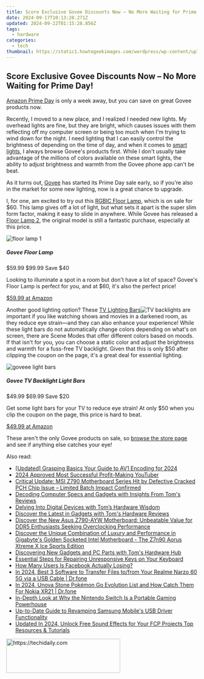 ```yaml
---
title: Score Exclusive Govee Discounts Now – No More Waiting for Prime Day!
date: 2024-09-17T10:13:28.271Z
updated: 2024-09-22T01:15:28.856Z
tags:
  - hardware
categories:
  - tech
thumbnail: https://static1.howtogeekimages.com/wordpress/wp-content/uploads/2024/07/52617773684_6629f70b83_o.jpg
---
```


## Score Exclusive Govee Discounts Now – No More Waiting for Prime Day!

[Amazon Prime Day](https://ios-unlock.techidaily.com/in-2024-how-to-unlock-iphone-6-plus-passcode-screen-by-drfone-ios/) is only a week away, but you can save on great Govee products now.

 Recently, I moved to a new place, and I realized I needed new lights. My overhead lights are fine, but they are bright, which causes issues with them reflecting off my computer screen or being too much when I'm trying to wind down for the night. I need lighting that I can easily control the brightness of depending on the time of day, and when it comes to [smart lights](https://fox-that.techidaily.com/1721479062545-experiencing-wi-fi-woes-let-us-show-you-how-to-connect-your-iphone-to-any-computer/), I always browse Govee's products first. While I don't usually take advantage of the millions of colors available on these smart lights, the ability to adjust brightness and warmth from the Govee phone app can't be beat.

 As it turns out, [Govee](https://www.amazon.com/stores/Govee/page/955085B3-85CC-417B-AD85-4028F36EFEAB?tag=htgprimedaysite-20) has started its Prime Day sale early, so if you're also in the market for some new lighting, now is a great chance to upgrade.

 I, for one, am excited to try out this [RGBIC Floor Lamp](https://www.amazon.com/gp/aw/d/B099WTN2TR?tag=htgprimedaysite-20), which is on sale for $60\. This lamp gives off a lot of light, but what sets it apart is the super slim form factor, making it easy to slide in anywhere. While Govee has released a [Floor Lamp 2](https://www.amazon.com/Govee-Matter-1725lm-Corner-Bedroom-dp-B0CTH2QF23/dp/B0CTH2QF23?tag=htgprimedaysite-20), the original model is still a fantastic purchase, especially at this price.

![floor lamp 1](https://static1.howtogeekimages.com/wordpress/wp-content/uploads/2024/07/floor-lamp-1.png) 

#####  Govee Floor Lamp

$59.99 $99.99 Save $40 

Looking to illuminate a spot in a room but don't have a lot of space? Govee's Floor Lamp is perfect for you, and at $60, it's also the perfect price!

[$59.99 at Amazon](https://www.amazon.com/gp/aw/d/B099WTN2TR?th=1?tag=htgprimedaysite-20) 

 Another good lighting option? These [TV Lighting Bars](https://www.amazon.com/Govee-Backlight-Multiple-Placement-Assistant/dp/B0B14V95FJ?tag=htgprimedaysite-20)![TV backlights](https://extra-approaches.techidaily.com/updated-scouring-deals-low-priced-gopro-cameras/) are important if you like watching shows and movies in a darkened room, as they reduce eye strain—and they can also enhance your experience! While these light bars do not automatically change colors depending on what's on screen, there are Scene Modes that offer different colors based on moods. If that isn't for you, you can choose a static color and adjust the brightness and warmth for a fuss-free TV backlight. Given that this is only $50 after clipping the coupon on the page, it's a great deal for essential lighting.

![goveee light bars](https://static1.howtogeekimages.com/wordpress/wp-content/uploads/2024/07/goveee-light-bars.png) 

#####  Govee TV Backlight Light Bars

$49.99 $69.99 Save $20 

Get some light bars for your TV to reduce eye strain! At only $50 when you clip the coupon on the page, this price is hard to beat.

[$49.99 at Amazon](https://www.amazon.com/Govee-Backlight-Multiple-Placement-Assistant/dp/B0B14V95FJ?th=1?tag=htgprimedaysite-20) 

 These aren't the only Govee products on sale, so [browse the store page](https://www.amazon.com/stores/Govee/page/955085B3-85CC-417B-AD85-4028F36EFEAB?tag=htgprimedaysite-20) and see if anything else catches your eye!

<ins class="adsbygoogle"
     style="display:block"
     data-ad-format="autorelaxed"
     data-ad-client="ca-pub-7571918770474297"
     data-ad-slot="1223367746"></ins>

<ins class="adsbygoogle"
     style="display:block"
     data-ad-client="ca-pub-7571918770474297"
     data-ad-slot="8358498916"
     data-ad-format="auto"
     data-full-width-responsive="true"></ins>

<span class="atpl-alsoreadstyle">Also read:</span>
<div><ul>
<li><a href="https://fox-access.techidaily.com/updated-grasping-basics-your-guide-to-av1-encoding-for-2024/"><u>[Updated] Grasping Basics Your Guide to AV1 Encoding for 2024</u></a></li>
<li><a href="https://youtube-stream.techidaily.com/2024-approved-most-successful-profit-making-youtuber/"><u>2024 Approved Most Successful Profit-Making YouTuber</u></a></li>
<li><a href="https://hardware-tips.techidaily.com/critical-update-msi-z790-motherboard-series-hit-by-defective-cracked-pch-chip-issue-limited-batch-impact-confirmed/"><u>Critical Update: MSI Z790 Motherboard Series Hit by Defective Cracked PCH Chip Issue – Limited Batch Impact Confirmed</u></a></li>
<li><a href="https://hardware-tips.techidaily.com/decoding-computer-specs-and-gadgets-with-insights-from-toms-reviews/"><u>Decoding Computer Specs and Gadgets with Insights From Tom's Reviews</u></a></li>
<li><a href="https://hardware-tips.techidaily.com/delving-into-digital-devices-with-toms-hardware-wisdom/"><u>Delving Into Digital Devices with Tom’s Hardware Wisdom</u></a></li>
<li><a href="https://hardware-tips.techidaily.com/discover-the-latest-in-gadgets-with-toms-hardware-reviews/"><u>Discover the Latest in Gadgets with Tom's Hardware Reviews</u></a></li>
<li><a href="https://hardware-tips.techidaily.com/discover-the-new-asus-z790-ayw-motherboard-unbeatable-value-for-ddr5-enthusiasts-seeking-overclocking-performance/"><u>Discover the New Asus Z790-AYW Motherboard: Unbeatable Value for DDR5 Enthusiasts Seeking Overclocking Performance</u></a></li>
<li><a href="https://hardware-tips.techidaily.com/discover-the-unique-combination-of-luxury-and-performance-in-gigabytes-golden-socketed-intel-motherboard-the-z7n90-aorus-xtreme-x-ice-sports-edition/"><u>Discover the Unique Combination of Luxury and Performance in Gigabyte's Golden Socketed Intel Motherboard - The Z7n90 Aorus Xtreme X Ice Sports Edition</u></a></li>
<li><a href="https://hardware-tips.techidaily.com/discovering-new-gadgets-and-pc-parts-with-toms-hardware-hub/"><u>Discovering New Gadgets and PC Parts with Tom's Hardware Hub</u></a></li>
<li><a href="https://technical-tips.techidaily.com/essential-steps-for-repairing-unresponsive-keys-on-your-keyboard/"><u>Essential Steps for Repairing Unresponsive Keys on Your Keyboard</u></a></li>
<li><a href="https://facebook.techidaily.com/how-many-users-is-facebook-actually-losing/"><u>How Many Users Is Facebook Actually Losing?</u></a></li>
<li><a href="https://android-transfer.techidaily.com/in-2024-best-3-software-to-transfer-files-tofrom-your-realme-narzo-60-5g-via-a-usb-cable-drfone-by-drfone-transfer-from-android-transfer-from-android/"><u>In 2024, Best 3 Software to Transfer Files to/from Your Realme Narzo 60 5G via a USB Cable | Dr.fone</u></a></li>
<li><a href="https://android-pokemon-go.techidaily.com/in-2024-unova-stone-pokemon-go-evolution-list-and-how-catch-them-for-nokia-xr21-drfone-by-drfone-virtual-android/"><u>In 2024, Unova Stone Pokémon Go Evolution List and How Catch Them For Nokia XR21 | Dr.fone</u></a></li>
<li><a href="https://buynow-info.techidaily.com/in-depth-look-at-why-the-nintendo-switch-is-a-portable-gaming-powerhouse/"><u>In-Depth Look at Why the Nintendo Switch Is a Portable Gaming Powerhouse</u></a></li>
<li><a href="https://win-amazing.techidaily.com/up-to-date-guide-to-revamping-samsung-mobiles-usb-driver-functionality/"><u>Up-to-Date Guide to Revamping Samsung Mobile's USB Driver Functionality</u></a></li>
<li><a href="https://smart-video-creator.techidaily.com/updated-in-2024-unlock-free-sound-effects-for-your-fcp-projects-top-resources-and-tutorials/"><u>Updated In 2024, Unlock Free Sound Effects for Your FCP Projects Top Resources & Tutorials</u></a></li>
</ul></div>

<!-- affiliate ads begin -->
<a href="https://aligracehair.sjv.io/c/5597632/2135399/19272" target="_top" id="2135399">
  <img src="//a.impactradius-go.com/display-ad/19272-2135399" border="0" alt="https://techidaily.com" width="300" height="90"/>
</a>
<img height="0" width="0" src="https://aligracehair.sjv.io/i/5597632/2135399/19272" style="position:absolute;visibility:hidden;" border="0" />
<!-- affiliate ads end -->


